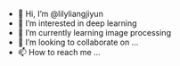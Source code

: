 - 👋 Hi, I’m @lilyliangjiyun
- 👀 I’m interested in deep learning
- 🌱 I’m currently learning image processing
- 💞️ I’m looking to collaborate on ...
- 📫 How to reach me ...

<!---
lilyliangjiyun/lilyliangjiyun is a ✨ special ✨ repository because its `README.md` (this file) appears on your GitHub profile.
You can click the Preview link to take a look at your changes.
--->
